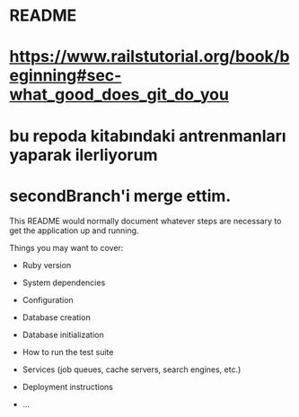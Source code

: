 # README

# https://www.railstutorial.org/book/beginning#sec-what_good_does_git_do_you
# bu repoda kitabındaki antrenmanları yaparak ilerliyorum
# secondBranch'i merge ettim. 

This README would normally document whatever steps are necessary to get the
application up and running.

Things you may want to cover:

* Ruby version

* System dependencies

* Configuration

* Database creation

* Database initialization

* How to run the test suite

* Services (job queues, cache servers, search engines, etc.)

* Deployment instructions

* ...
